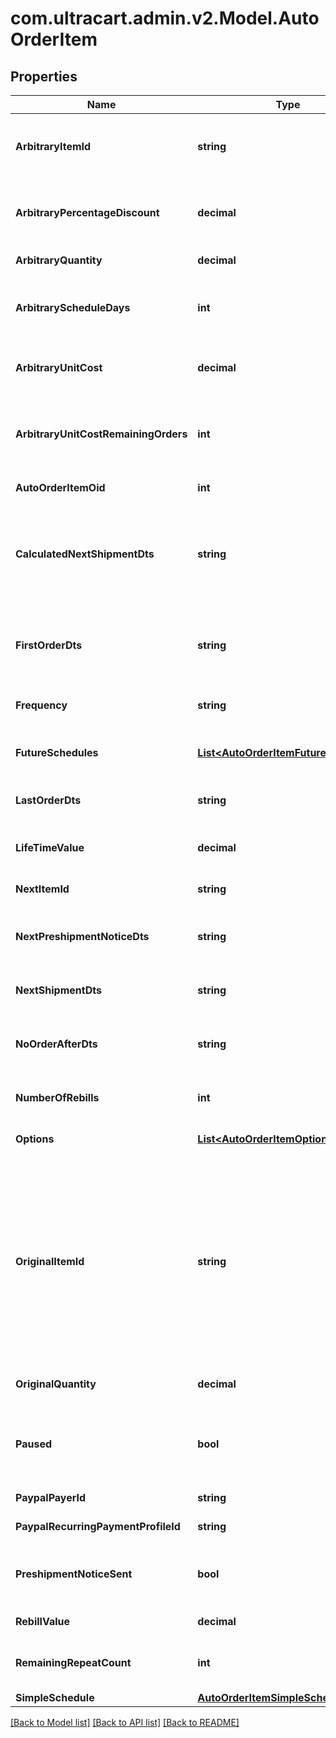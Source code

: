 
# com.ultracart.admin.v2.Model.AutoOrderItem

## Properties

Name | Type | Description | Notes
------------ | ------------- | ------------- | -------------
**ArbitraryItemId** | **string** | Arbitrary item id that should be rebilled instead of the normal schedule | [optional] 
**ArbitraryPercentageDiscount** | **decimal** | An arbitrary percentage discount to provide on future rebills | [optional] 
**ArbitraryQuantity** | **decimal** | Arbitrary quantity to rebill | [optional] 
**ArbitraryScheduleDays** | **int** | The number of days to rebill if the frequency is set to an arbitrary number of days | [optional] 
**ArbitraryUnitCost** | **decimal** | Arbitrary unit cost that rebills of this item should occur at | [optional] 
**ArbitraryUnitCostRemainingOrders** | **int** | The number of rebills to give the arbitrary unit cost on before reverting to normal pricing. | [optional] 
**AutoOrderItemOid** | **int** | Primary key of AutoOrderItem | [optional] 
**CalculatedNextShipmentDts** | **string** | Calculated Date/time that this item is scheduled to rebill.  Will be null if no more shipments are going to occur on this item | [optional] 
**FirstOrderDts** | **string** | Date/time of the first order of this item.  Null if item added to auto order and has not been rebilled yet. | [optional] 
**Frequency** | **string** | Frequency of the rebill if not a fixed schedule | [optional] 
**FutureSchedules** | [**List&lt;AutoOrderItemFutureSchedule&gt;**](AutoOrderItemFutureSchedule.md) | The future rebill schedule for this item up to the next ten rebills | [optional] 
**LastOrderDts** | **string** | Date/time of the last order of this item | [optional] 
**LifeTimeValue** | **decimal** | The life time value of this item including the original purchase | [optional] 
**NextItemId** | **string** | Calculated next item id | [optional] 
**NextPreshipmentNoticeDts** | **string** | The date/time of when the next pre-shipment notice should be sent | [optional] 
**NextShipmentDts** | **string** | Date/time that this item is scheduled to rebill | [optional] 
**NoOrderAfterDts** | **string** | Date/time after which no additional rebills of this item should occur | [optional] 
**NumberOfRebills** | **int** | The number of times this item has rebilled | [optional] 
**Options** | [**List&lt;AutoOrderItemOption&gt;**](AutoOrderItemOption.md) | Options associated with this item | [optional] 
**OriginalItemId** | **string** | The original item id purchased.  This item controls scheduling.  If you wish to modify a schedule, for example, from monthly to yearly, change this item from your monthly item to your yearly item, and then change the next_shipment_dts to your desired date. | [optional] 
**OriginalQuantity** | **decimal** | The original quantity purchased | [optional] 
**Paused** | **bool** | True if paused.  This field is an object instead of a primitive for backwards compatibility. | [optional] 
**PaypalPayerId** | **string** | The PayPal Payer ID tied to this item | [optional] 
**PaypalRecurringPaymentProfileId** | **string** | The PayPal Profile ID tied to this item | [optional] 
**PreshipmentNoticeSent** | **bool** | True if the preshipment notice associated with the next rebill has been sent | [optional] 
**RebillValue** | **decimal** | The value of the rebills of this item | [optional] 
**RemainingRepeatCount** | **int** | The number of rebills remaining before this item is complete | [optional] 
**SimpleSchedule** | [**AutoOrderItemSimpleSchedule**](AutoOrderItemSimpleSchedule.md) |  | [optional] 

[[Back to Model list]](../README.md#documentation-for-models)
[[Back to API list]](../README.md#documentation-for-api-endpoints)
[[Back to README]](../README.md)

